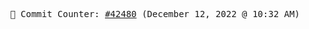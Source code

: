 <p align="center">
    <samp>
        📮 Commit Counter: <a href="https://github.com/Javascript-void0/Javascript-void0/commits/main">#42480</a> (December 12, 2022 @ 10:32 AM)
    </samp>
</p>